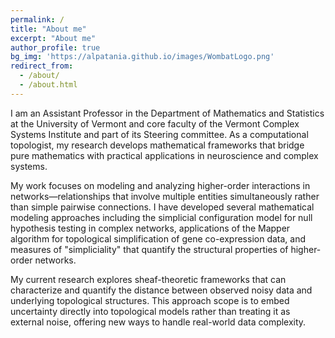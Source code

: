 ```yaml
---
permalink: /
title: "About me"
excerpt: "About me"
author_profile: true
bg_img: 'https://alpatania.github.io/images/WombatLogo.png'
redirect_from:
  - /about/
  - /about.html
---
```


<p style = "font-weight: 400;">I am an Assistant Professor in the Department of Mathematics and Statistics at the University of Vermont and core faculty of the Vermont Complex Systems Institute and part of its Steering committee. As a computational topologist, my research develops mathematical frameworks that bridge pure mathematics with practical applications in neuroscience and complex systems.</p>
<p style = "font-weight: 400;">My work focuses on modeling and analyzing higher-order interactions in networks—relationships that involve multiple entities simultaneously rather than simple pairwise connections. I have developed several mathematical modeling approaches including the simplicial configuration model for null hypothesis testing in complex networks, applications of the Mapper algorithm for topological simplification of gene co-expression data, and measures of "simpliciality" that quantify the structural properties of higher-order networks.</p>
<p style = "font-weight: 400;">My current research explores sheaf-theoretic frameworks that can characterize and quantify the distance between observed noisy data and underlying topological structures. This approach scope is to embed uncertainty directly into topological models rather than treating it as external noise, offering new ways to handle real-world data complexity.</p>
<!--
<p style = "font-weight: 400;">In neuroscience, I study how topological approaches can reveal relationships between gene expression and brain function. My work has shown how gene co-expression networks match known brain anatomy, particularly in the dopaminergic pathway. I developed models for the joint analysis of genomics and neuroimaging data to better understand Alzheimer's disease progression using topological features. I also apply these mathematical tools to social networks, developing sheaf-based models that capture hierarchical structure and coherence properties in complex social systems.</p>
<p style = "font-weight: 400;">I co-developed XGI, an open-source Python package for higher-order interaction networks, and contribute to understanding synchronization, dynamics, and collective behaviors in simplicial complexes and hypergraphs. My research program combines topological theory with computational tools to analyze complex biological and social phenomena where traditional approaches may not capture emergent collective behaviors.</p>


<!--Here are some of the projects I am focusing on right now:
- Developing new technique for joint analysis of genomics and neuroimaging data for transitional clinical research, joint work with Liana G. Apostolova, MD (part of the IMAGENE project);
- Analysing dMRI lifespan data, joint work with Olaf Sporns, Joshua Faskowitz @ Indiana University
- Developing a stochastic sampler for Directed Simplicial Complexes;
- Studying Mathematical models of community structures in relation to simplicial complexes;
- Topological Data Analysis on Health data (rna transcriptomes, quantitative semantic data, brain networks from fMRI, EEG, DTI).
-->

